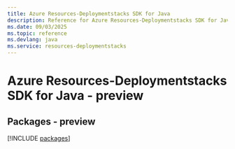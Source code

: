```yaml
---
title: Azure Resources-Deploymentstacks SDK for Java
description: Reference for Azure Resources-Deploymentstacks SDK for Java
ms.date: 09/03/2025
ms.topic: reference
ms.devlang: java
ms.service: resources-deploymentstacks
---
```

# Azure Resources-Deploymentstacks SDK for Java - preview
## Packages - preview
[!INCLUDE [packages](resources-deploymentstacks-index.md)]